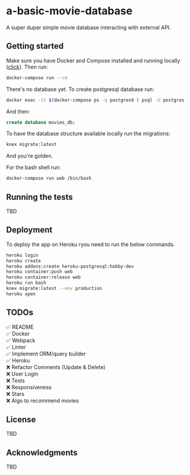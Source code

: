 # a-basic-movie-database

A super duper simple movie database interacting with external API.

## Getting started

Make sure you have Docker and Compose installed and running locally ([click](https://www.docker.com)). Then run:

```bash
docker-compose run --rm
```

There's no database yet. To create postgresql database run:

```bash
docker exec -it $(docker-compose ps -q postgres9 ) psql -U postgres
```

And then:

```sql
create database movies_db;
```

To have the database structure available locally run the migrations:

```bash
knex migrate:latest
```

And you're golden.

For the bash shell run:

```bash
docker-compose run web /bin/bash
```

## Running the tests

TBD

## Deployment

To deploy the app on Heroku ryou need to run the below commands.

```bash
heroku login
heroku create
heroku addons:create heroku-postgresql:hobby-dev
heroku container:push web
heroku container:release web
heroku run bash
knex migrate:latest --env production
heroku open
```

## TODOs

✅ README\
✅ Docker\
✅ Webpack\
✅ Linter\
✅ Implement ORM/query builder\
✅ Heroku\
❌ Refactor Comments (Update & Delete)\
❌ User Login\
❌ Tests\
❌ Responsiveness\
❌ Stars\
❌ Algo to recommend movies


## License

TBD

## Acknowledgments

TBD
